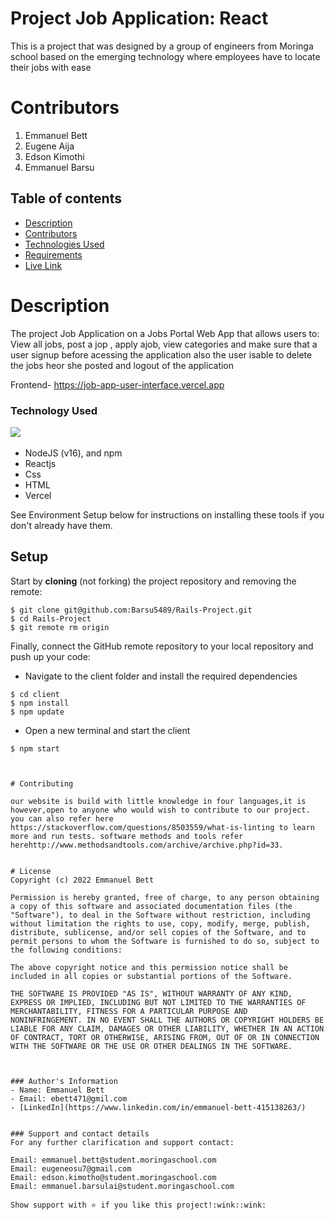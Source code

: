 # Project Job Application: React


 This is a project that  was designed by a group of engineers  from Moringa school based on the emerging technology where employees have to locate their jobs with ease

# Contributors
1. Emmanuel Bett
2. Eugene Aija
3. Edson Kimothi
4. Emmanuel Barsu


## Table of contents

- [Description](#description)
- [Contributors](#contributors)
- [Technologies Used](#technologies-used)
- [Requirements](#requirements)
- [Live Link](#live-link)


# Description
The project Job Application on a Jobs Portal Web App that allows users to: View all jobs, post a jop , apply ajob, view categories and make sure that a user signup  before acessing the application  also the user isable to delete the jobs heor she posted and logout of the application



Frontend- https://job-app-user-interface.vercel.app


### Technology Used
![](https://img.shields.io/badge/Github-black)&nbsp;&nbsp;&nbsp;
- NodeJS (v16), and npm
- Reactjs
- Css
- HTML
- Vercel


See Environment Setup below for instructions on installing these tools if you
don't already have them.

## Setup

Start by **cloning** (not forking) the project repository and removing
the remote:

```console
$ git clone git@github.com:Barsu5489/Rails-Project.git
$ cd Rails-Project
$ git remote rm origin
```



Finally, connect the GitHub remote repository to your local repository and push
up your code:

* Navigate to the client folder and install the required dependencies
```
$ cd client
$ npm install 
$ npm update
```
* Open a new terminal and start the client
```
$ npm start



# Contributing

our website is build with little knowledge in four languages,it is however,open to anyone who would wish to contribute to our project. you can also refer here https://stackoverflow.com/questions/8503559/what-is-linting to learn more and run tests. software methods and tools refer herehttp://www.methodsandtools.com/archive/archive.php?id=33.


# License
Copyright (c) 2022 Emmanuel Bett

Permission is hereby granted, free of charge, to any person obtaining
a copy of this software and associated documentation files (the
"Software"), to deal in the Software without restriction, including
without limitation the rights to use, copy, modify, merge, publish,
distribute, sublicense, and/or sell copies of the Software, and to
permit persons to whom the Software is furnished to do so, subject to
the following conditions:

The above copyright notice and this permission notice shall be
included in all copies or substantial portions of the Software.

THE SOFTWARE IS PROVIDED "AS IS", WITHOUT WARRANTY OF ANY KIND,
EXPRESS OR IMPLIED, INCLUDING BUT NOT LIMITED TO THE WARRANTIES OF
MERCHANTABILITY, FITNESS FOR A PARTICULAR PURPOSE AND
NONINFRINGEMENT. IN NO EVENT SHALL THE AUTHORS OR COPYRIGHT HOLDERS BE
LIABLE FOR ANY CLAIM, DAMAGES OR OTHER LIABILITY, WHETHER IN AN ACTION
OF CONTRACT, TORT OR OTHERWISE, ARISING FROM, OUT OF OR IN CONNECTION
WITH THE SOFTWARE OR THE USE OR OTHER DEALINGS IN THE SOFTWARE.



### Author's Information
- Name: Emmanuel Bett 
- Email: ebett471@gmil.com
- [LinkedIn](https://www.linkedin.com/in/emmanuel-bett-415138263/)


### Support and contact details
For any further clarification and support contact:

Email: emmanuel.bett@student.moringaschool.com
Email: eugeneosu7@gmail.com
Email: edson.kimotho@student.moringaschool.com
Email: emmanuel.barsulai@student.moringaschool.com

Show support with ⭐️ if you like this project!:wink::wink:
